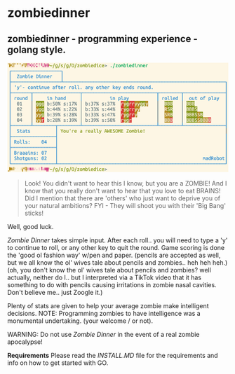 zombiedinner
============

zombiedinner - programming experience - golang style.
-----------------------------------------------------

![](images/play.png)

>Look! You didn't want to hear this I know, but you are a ZOMBIE!
>And I know that you really don't want to hear that you love to eat BRAINS!
>Did I mention that there are 'others' who just want to deprive you of
your natural ambitions? FYI - They will shoot you with their 'Big Bang' sticks!

Well, good luck. 


_Zombie Dinner_ takes simple input.
After each roll.. you will need to type a 'y' to continue to roll,
or any other key to quit the round.
Game scoring is done the 'good ol fashion way' w/pen and paper.
  (pencils are accepted as well, but we all know the ol' wives tale
   about pencils and zombies.. heh heh heh.)
  (oh, you don't know the ol' wives tale about pencils and zombies?
   well actually, neither do I.. but I interpreted via a TikTok video
   that it has something to do with pencils causing irritations in 
   zombie nasal cavities.  Don't believe me.. just Zoogle it.)

Plenty of stats are given to help your average zombie make intelligent decisions.
NOTE: Programming zombies to have intelligence was a monumental undertaking.  (your welcome / or not).

WARNING: Do not use _Zombie Dinner_ in the event of a real zombie apocalypse!


**Requirements**
Please read the *INSTALL.MD* file for the requirements and info on how to get started with GO.

